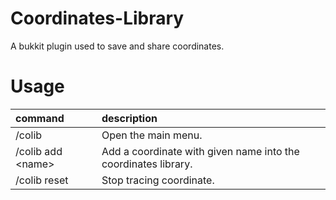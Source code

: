 # Coordinates-Library
A bukkit plugin used to save and share coordinates.
# Usage
| command | description |
| :---- | :-- |
| /colib | Open the main menu. |
| /colib add \<name\> | Add a coordinate with given name into the coordinates library. |
| /colib reset | Stop tracing coordinate. |
